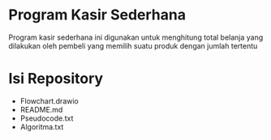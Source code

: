 # Program Kasir Sederhana

Program kasir sederhana ini digunakan untuk menghitung total belanja yang dilakukan oleh pembeli yang memilih suatu produk dengan jumlah tertentu

# Isi Repository
- Flowchart.drawio
- README.md
- Pseudocode.txt
- Algoritma.txt